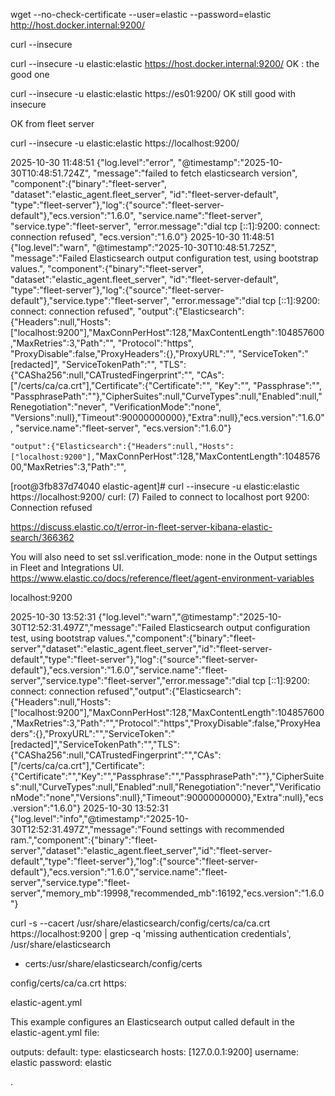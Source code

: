 



wget --no-check-certificate --user=elastic --password=elastic http://host.docker.internal:9200/



curl --insecure

curl --insecure -u elastic:elastic https://host.docker.internal:9200/
OK : the good one 


curl --insecure -u elastic:elastic https://es01:9200/
OK still good with insecure 

OK from fleet server 


curl --insecure -u elastic:elastic https://localhost:9200/




2025-10-30 11:48:51 {"log.level":"error",
    "@timestamp":"2025-10-30T10:48:51.724Z",
    "message":"failed to fetch elasticsearch version",
    "component":{"binary":"fleet-server",
    "dataset":"elastic_agent.fleet_server",
    "id":"fleet-server-default",
    "type":"fleet-server"},"log":{"source":"fleet-server-default"},"ecs.version":"1.6.0",
    "service.name":"fleet-server",
    "service.type":"fleet-server",
    "error.message":"dial tcp [::1]:9200: connect: connection refused",
    "ecs.version":"1.6.0"}
2025-10-30 11:48:51 {"log.level":"warn",
    "@timestamp":"2025-10-30T10:48:51.725Z",
    "message":"Failed Elasticsearch output configuration test, using bootstrap values.",
    "component":{"binary":"fleet-server",
    "dataset":"elastic_agent.fleet_server",
    "id":"fleet-server-default",
    "type":"fleet-server"},"log":{"source":"fleet-server-default"},"service.type":"fleet-server",
    "error.message":"dial tcp [::1]:9200: connect: connection refused",
    "output":{"Elasticsearch":{"Headers":null,"Hosts":["localhost:9200"],"MaxConnPerHost":128,"MaxContentLength":104857600,"MaxRetries":3,"Path":"",
    "Protocol":"https",
    "ProxyDisable":false,"ProxyHeaders":{},"ProxyURL":"",
    "ServiceToken":"[redacted]",
    "ServiceTokenPath":"",
    "TLS":{"CASha256":null,"CATrustedFingerprint":"",
    "CAs":["/certs/ca/ca.crt"],"Certificate":{"Certificate":"",
    "Key":"",
    "Passphrase":"",
    "PassphrasePath":""},"CipherSuites":null,"CurveTypes":null,"Enabled":null,"Renegotiation":"never",
    "VerificationMode":"none",
    "Versions":null},"Timeout":90000000000},"Extra":null},"ecs.version":"1.6.0",
    "service.name":"fleet-server",
    "ecs.version":"1.6.0"}



`"output":{"Elasticsearch":{"Headers":null,"Hosts":["localhost:9200"],`"MaxConnPerHost":128,"MaxContentLength":104857600,"MaxRetries":3,"Path":"",


[root@3fb837d74040 elastic-agent]# curl --insecure -u elastic:elastic https://localhost:9200/
curl: (7) Failed to connect to localhost port 9200: Connection refused





https://discuss.elastic.co/t/error-in-fleet-server-kibana-elastic-search/366362




You will also need to set ssl.verification_mode: none in the Output settings in Fleet and Integrations UI.
https://www.elastic.co/docs/reference/fleet/agent-environment-variables




localhost:9200



2025-10-30 13:52:31 {"log.level":"warn","@timestamp":"2025-10-30T12:52:31.497Z","message":"Failed Elasticsearch output configuration test, using bootstrap values.","component":{"binary":"fleet-server","dataset":"elastic_agent.fleet_server","id":"fleet-server-default","type":"fleet-server"},"log":{"source":"fleet-server-default"},"ecs.version":"1.6.0","service.name":"fleet-server","service.type":"fleet-server","error.message":"dial tcp [::1]:9200: connect: connection refused","output":{"Elasticsearch":{"Headers":null,"Hosts":["localhost:9200"],"MaxConnPerHost":128,"MaxContentLength":104857600,"MaxRetries":3,"Path":"","Protocol":"https","ProxyDisable":false,"ProxyHeaders":{},"ProxyURL":"","ServiceToken":"[redacted]","ServiceTokenPath":"","TLS":{"CASha256":null,"CATrustedFingerprint":"","CAs":["/certs/ca/ca.crt"],"Certificate":{"Certificate":"","Key":"","Passphrase":"","PassphrasePath":""},"CipherSuites":null,"CurveTypes":null,"Enabled":null,"Renegotiation":"never","VerificationMode":"none","Versions":null},"Timeout":90000000000},"Extra":null},"ecs.version":"1.6.0"}
2025-10-30 13:52:31 {"log.level":"info","@timestamp":"2025-10-30T12:52:31.497Z","message":"Found settings with recommended ram.","component":{"binary":"fleet-server","dataset":"elastic_agent.fleet_server","id":"fleet-server-default","type":"fleet-server"},"log":{"source":"fleet-server-default"},"ecs.version":"1.6.0","service.name":"fleet-server","service.type":"fleet-server","memory_mb":19998,"recommended_mb":16192,"ecs.version":"1.6.0"}


curl -s --cacert /usr/share/elasticsearch/config/certs/ca/ca.crt https://localhost:9200 | grep -q 'missing authentication credentials',
/usr/share/elasticsearch

- certs:/usr/share/elasticsearch/config/certs




config/certs/ca/ca.crt https:




elastic-agent.yml

This example configures an Elasticsearch output called default in the elastic-agent.yml file:

outputs:
    default:
        type: elasticsearch
        hosts: [127.0.0.1:9200]
        username: elastic
        password: elastic
    




.